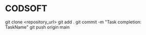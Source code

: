 # CODSOFT
git clone <repository_url>
git add .
git commit -m "Task completion: TaskName"
git push origin main
